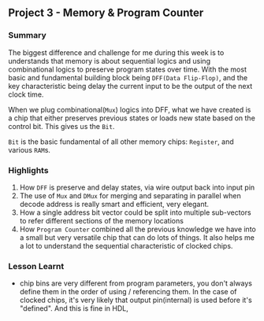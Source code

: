 ## Project 3 - Memory & Program Counter

### Summary
The biggest difference and challenge for me during this week is to understands that memory is about sequential logics and using combinational logics to preserve program states over time. With the most basic and fundamental building block being `DFF(Data Flip-Flop)`, and the key characteristic being delay the current input to be the output of the next clock time. 

When we plug combinational(`Mux`) logics into DFF, what we have created is a chip that either preserves previous states or loads new state based on the control bit. This gives us the `Bit`.

`Bit` is the basic fundamental of all other memory chips: `Register`, and various `RAM`s.

### Highlights
1. How `DFF` is preserve and delay states, via wire output back into input pin
2. The use of `Mux` and `DMux` for merging and separating in parallel when decode address is really smart and efficient, very elegant.
3. How a single address bit vector could be split into multiple sub-vectors to refer different sections of the memory locations
4. How `Program Counter` combined all the previous knowledge we have into a small but very versatile chip that can do lots of things. It also helps me a lot to understand the sequential characteristic of clocked chips. 

### Lesson Learnt
- chip bins are very different from program parameters, you don't always define them in the order of using / referencing them. In the case of clocked chips, it's very likely that output pin(internal) is used before it's "defined". And this is fine in HDL, 